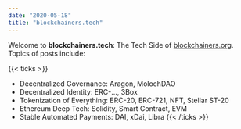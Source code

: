 ```yaml
---
date: "2020-05-18"
title: "blockchainers.tech"
---
```


Welcome to **blockchainers.tech**: The Tech Side of [blockchainers.org](blockchainers.org).  
Topics of posts include:

{{< ticks >}}
* Decentralized Governance: Aragon, MolochDAO
* Decentralized Identity: ERC-..., 3Box
* Tokenization of Everything: ERC-20, ERC-721, NFT, Stellar ST-20
* Ethereum Deep Tech: Solidity, Smart Contract, EVM
* Stable Automated Payments: DAI, xDai, Libra
{{< /ticks >}}
